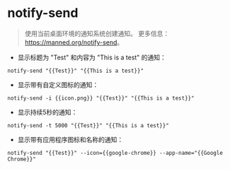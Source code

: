 # notify-send

> 使用当前桌面环境的通知系统创建通知。
> 更多信息：<https://manned.org/notify-send>。

- 显示标题为 "Test" 和内容为 "This is a test" 的通知：

`notify-send "{{Test}}" "{{This is a test}}"`

- 显示带有自定义图标的通知：

`notify-send -i {{icon.png}} "{{Test}}" "{{This is a test}}"`

- 显示持续5秒的通知：

`notify-send -t 5000 "{{Test}}" "{{This is a test}}"`

- 显示带有应用程序图标和名称的通知：

`notify-send "{{Test}}" --icon={{google-chrome}} --app-name="{{Google Chrome}}"`